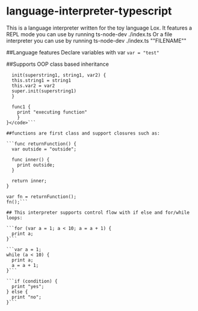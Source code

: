 # language-interpreter-typescript

This is a language interpreter written for the toy language Lox.
It features a REPL mode you can use by running ts-node-dev ./index.ts
Or a file interpreter you can use by running ts-node-dev ./index.ts ""FILENAME""

##Language features
Declare variables with var
```var = "test"``` 

##Supports OOP class based inheritance 
```<code>class baseClass {
  init(superstring1, string1, var2) {
  this.string1 = string1
  this.var2 = var2
  super.init(superstring1)
  }
  
  func1 {
    print "executing function"
    }
}</code>```

##functions are first class and support closures such as:

```func returnFunction() {
  var outside = "outside";

  func inner() {
    print outside;
  }

  return inner;
}

var fn = returnFunction();
fn();```

## This interpreter supports control flow with if else and for/while loops:

```for (var a = 1; a < 10; a = a + 1) {
  print a;
}```

```var a = 1;
while (a < 10) {
  print a;
  a = a + 1;
}```

```if (condition) {
  print "yes";
} else {
  print "no";
}```
